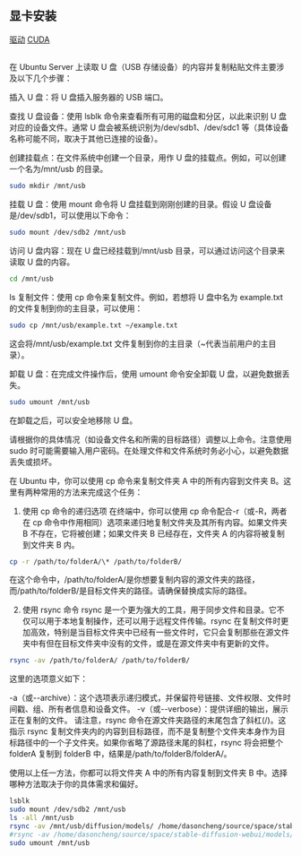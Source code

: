 ## 显卡安装

[驱动](https://www.nvidia.cn/Download/index.aspx?lang=cn)
[CUDA](https://developer.nvidia.com/downloads)

##

在 Ubuntu Server 上读取 U 盘（USB 存储设备）的内容并复制粘贴文件主要涉及以下几个步骤：

插入 U 盘：将 U 盘插入服务器的 USB 端口。

查找 U 盘设备：使用 lsblk 命令来查看所有可用的磁盘和分区，以此来识别 U 盘对应的设备文件。通常 U 盘会被系统识别为/dev/sdb1、/dev/sdc1 等（具体设备名称可能不同，取决于其他已连接的设备）。

创建挂载点：在文件系统中创建一个目录，用作 U 盘的挂载点。例如，可以创建一个名为/mnt/usb 的目录。

```sh
sudo mkdir /mnt/usb
```

挂载 U 盘：使用 mount 命令将 U 盘挂载到刚刚创建的目录。假设 U 盘设备是/dev/sdb1，可以使用以下命令：

```sh
sudo mount /dev/sdb2 /mnt/usb
```

访问 U 盘内容：现在 U 盘已经挂载到/mnt/usb 目录，可以通过访问这个目录来读取 U 盘的内容。

```sh
cd /mnt/usb
```

ls
复制文件：使用 cp 命令来复制文件。例如，若想将 U 盘中名为 example.txt 的文件复制到你的主目录，可以使用：

```sh
sudo cp /mnt/usb/example.txt ~/example.txt
```

这会将/mnt/usb/example.txt 文件复制到你的主目录（~代表当前用户的主目录）。

卸载 U 盘：在完成文件操作后，使用 umount 命令安全卸载 U 盘，以避免数据丢失。

```sh
sudo umount /mnt/usb
```

在卸载之后，可以安全地移除 U 盘。

请根据你的具体情况（如设备文件名和所需的目标路径）调整以上命令。注意使用 sudo 时可能需要输入用户密码。在处理文件和文件系统时务必小心，以避免数据丢失或损坏。

在 Ubuntu 中，你可以使用 cp 命令来复制文件夹 A 中的所有内容到文件夹 B。这里有两种常用的方法来完成这个任务：

1. 使用 cp 命令的递归选项
   在终端中，你可以使用 cp 命令配合-r（或-R，两者在 cp 命令中作用相同）选项来递归地复制文件夹及其所有内容。如果文件夹 B 不存在，它将被创建；如果文件夹 B 已经存在，文件夹 A 的内容将被复制到文件夹 B 内。

```sh
cp -r /path/to/folderA/\* /path/to/folderB/
```

在这个命令中，/path/to/folderA/是你想要复制内容的源文件夹的路径，而/path/to/folderB/是目标文件夹的路径。请确保替换成实际的路径。

2. 使用 rsync 命令
   rsync 是一个更为强大的工具，用于同步文件和目录。它不仅可以用于本地复制操作，还可以用于远程文件传输。rsync 在复制文件时更加高效，特别是当目标文件夹中已经有一些文件时，它只会复制那些在源文件夹中有但在目标文件夹中没有的文件，或是在源文件夹中有更新的文件。

```sh
rsync -av /path/to/folderA/ /path/to/folderB/
```

这里的选项意义如下：

-a（或--archive）：这个选项表示递归模式，并保留符号链接、文件权限、文件时间戳、组、所有者信息和设备文件。
-v（或--verbose）：提供详细的输出，展示正在复制的文件。
请注意，rsync 命令在源文件夹路径的末尾包含了斜杠(/)。这指示 rsync 复制文件夹内的内容到目标路径，而不是复制整个文件夹本身作为目标路径中的一个子文件夹。如果你省略了源路径末尾的斜杠，rsync 将会把整个 folderA 复制到 folderB 中，结果是/path/to/folderB/folderA/。

使用以上任一方法，你都可以将文件夹 A 中的所有内容复制到文件夹 B 中。选择哪种方法取决于你的具体需求和偏好。

```sh
lsblk
sudo mount /dev/sdb2 /mnt/usb
ls -all /mnt/usb
rsync -av /mnt/usb/diffusion/models/ /home/dasoncheng/source/space/stable-diffusion-webui/models/
#rsync -av /home/dasoncheng/source/space/stable-diffusion-webui/models/ /mnt/usb/diffusion/models/
sudo umount /mnt/usb
```
